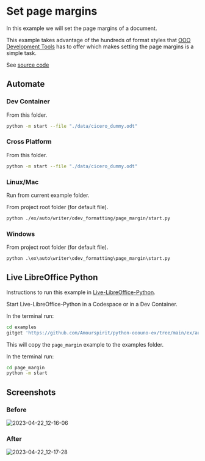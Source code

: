 # Set page margins

In this example we will set the page margins of a document.

This example takes advantage of the hundreds of format styles that [OOO Development Tools] has to offer which makes setting the page margins is a simple task.

See [source code](./start.py)

## Automate

### Dev Container

From this folder.

```sh
python -m start --file "./data/cicero_dummy.odt"
```

### Cross Platform

From this folder.

```sh
python -m start --file "./data/cicero_dummy.odt"
```

### Linux/Mac

Run from current example folder.

From project root folder (for default file).

```sh
python ./ex/auto/writer/odev_formatting/page_margin/start.py
```

### Windows

From project root folder (for default file).

```ps
python .\ex\auto\writer\odev_formatting\page_margin\start.py
```

## Live LibreOffice Python

Instructions to run this example in [Live-LibreOffice-Python](https://github.com/Amourspirit/live-libreoffice-python).

Start Live-LibreOffice-Python in a Codespace or in a Dev Container.

In the terminal run:

```bash
cd examples
gitget 'https://github.com/Amourspirit/python-ooouno-ex/tree/main/ex/auto/writer/odev_formatting/page_margin'
```

This will copy the `page_margin` example to the examples folder.

In the terminal run:

```bash
cd page_margin
python -m start
```

## Screenshots

### Before

![2023-04-22_12-16-06](https://user-images.githubusercontent.com/4193389/233795486-fba0bbd6-cb9f-4ae5-a475-10c6cfb22feb.png)

### After

![2023-04-22_12-17-28](https://user-images.githubusercontent.com/4193389/233795531-20dacbf7-3a20-4295-8308-0635deff6668.png)


[OOO Development Tools]: https://python-ooo-dev-tools.readthedocs.io/en/latest/
